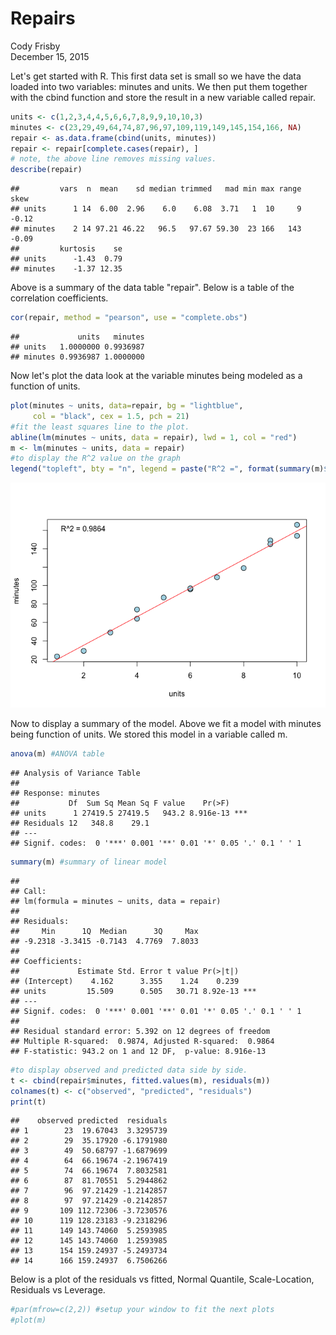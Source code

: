 # Repairs
Cody Frisby  
December 15, 2015  



Let's get started with R.  This first data set is small so we have the data loaded into two variables: minutes and units.  We then put them together with the cbind function and store the result in a new variable called repair.


```r
units <- c(1,2,3,4,4,5,6,6,7,8,9,9,10,10,3)
minutes <- c(23,29,49,64,74,87,96,97,109,119,149,145,154,166, NA)
repair <- as.data.frame(cbind(units, minutes))
repair <- repair[complete.cases(repair), ] 
# note, the above line removes missing values.
describe(repair)
```

```
##         vars  n  mean    sd median trimmed   mad min max range  skew
## units      1 14  6.00  2.96    6.0    6.08  3.71   1  10     9 -0.12
## minutes    2 14 97.21 46.22   96.5   97.67 59.30  23 166   143 -0.09
##         kurtosis    se
## units      -1.43  0.79
## minutes    -1.37 12.35
```

Above is a summary of the data table "repair".  Below is a table of the correlation coefficients.  


```r
cor(repair, method = "pearson", use = "complete.obs")
```

```
##             units   minutes
## units   1.0000000 0.9936987
## minutes 0.9936987 1.0000000
```

Now let's plot the data look at the variable minutes being modeled as a function of units.


```r
plot(minutes ~ units, data=repair, bg = "lightblue", 
     col = "black", cex = 1.5, pch = 21)
#fit the least squares line to the plot.
abline(lm(minutes ~ units, data = repair), lwd = 1, col = "red")
m <- lm(minutes ~ units, data = repair)
#to display the R^2 value on the graph
legend("topleft", bty = "n", legend = paste("R^2 =", format(summary(m)$adj.r.squared, digits = 4)))
```

![](repair_files/figure-html/unnamed-chunk-4-1.png) 

Now to display a summary of the model.  Above we fit a model with minutes being function of units.  We stored this model in a variable called m.


```r
anova(m) #ANOVA table
```

```
## Analysis of Variance Table
## 
## Response: minutes
##           Df  Sum Sq Mean Sq F value    Pr(>F)    
## units      1 27419.5 27419.5   943.2 8.916e-13 ***
## Residuals 12   348.8    29.1                      
## ---
## Signif. codes:  0 '***' 0.001 '**' 0.01 '*' 0.05 '.' 0.1 ' ' 1
```

```r
summary(m) #summary of linear model
```

```
## 
## Call:
## lm(formula = minutes ~ units, data = repair)
## 
## Residuals:
##     Min      1Q  Median      3Q     Max 
## -9.2318 -3.3415 -0.7143  4.7769  7.8033 
## 
## Coefficients:
##             Estimate Std. Error t value Pr(>|t|)    
## (Intercept)    4.162      3.355    1.24    0.239    
## units         15.509      0.505   30.71 8.92e-13 ***
## ---
## Signif. codes:  0 '***' 0.001 '**' 0.01 '*' 0.05 '.' 0.1 ' ' 1
## 
## Residual standard error: 5.392 on 12 degrees of freedom
## Multiple R-squared:  0.9874,	Adjusted R-squared:  0.9864 
## F-statistic: 943.2 on 1 and 12 DF,  p-value: 8.916e-13
```



```r
#to display observed and predicted data side by side.
t <- cbind(repair$minutes, fitted.values(m), residuals(m))
colnames(t) <- c("observed", "predicted", "residuals")
print(t)
```

```
##    observed predicted  residuals
## 1        23  19.67043  3.3295739
## 2        29  35.17920 -6.1791980
## 3        49  50.68797 -1.6879699
## 4        64  66.19674 -2.1967419
## 5        74  66.19674  7.8032581
## 6        87  81.70551  5.2944862
## 7        96  97.21429 -1.2142857
## 8        97  97.21429 -0.2142857
## 9       109 112.72306 -3.7230576
## 10      119 128.23183 -9.2318296
## 11      149 143.74060  5.2593985
## 12      145 143.74060  1.2593985
## 13      154 159.24937 -5.2493734
## 14      166 159.24937  6.7506266
```

Below is a plot of the residuals vs fitted, Normal Quantile, Scale-Location, Residuals vs Leverage.


```r
#par(mfrow=c(2,2)) #setup your window to fit the next plots
#plot(m)
```
